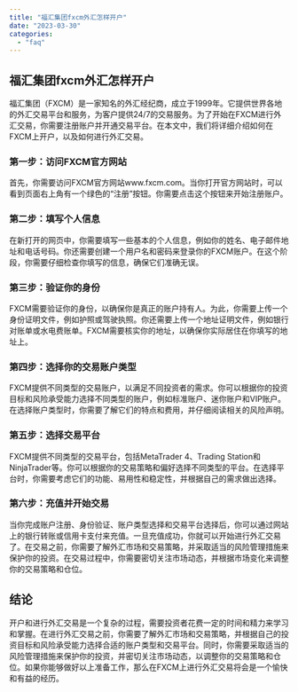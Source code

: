 ```yaml
---
title: "福汇集团fxcm外汇怎样开户"
date: "2023-03-30"
categories: 
  - "faq"
---
```


## 福汇集团fxcm外汇怎样开户

福汇集团（FXCM）是一家知名的外汇经纪商，成立于1999年。它提供世界各地的外汇交易平台和服务，为客户提供24/7的交易服务。为了开始在FXCM进行外汇交易，你需要注册账户并开通交易平台。在本文中，我们将详细介绍如何在FXCM上开户，以及如何进行外汇交易。

### 第一步：访问FXCM官方网站

首先，你需要访问FXCM官方网站www.fxcm.com。当你打开官方网站时，可以看到页面右上角有一个绿色的“注册”按钮。你需要点击这个按钮来开始注册账户。

### 第二步：填写个人信息

在新打开的网页中，你需要填写一些基本的个人信息，例如你的姓名、电子邮件地址和电话号码。你还需要创建一个用户名和密码来登录你的FXCM账户。在这个阶段，你需要仔细检查你填写的信息，确保它们准确无误。

### 第三步：验证你的身份

FXCM需要验证你的身份，以确保你是真正的账户持有人。为此，你需要上传一个身份证明文件，例如护照或驾驶执照。你还需要上传一个地址证明文件，例如银行对账单或水电费账单。FXCM需要核实你的地址，以确保你实际居住在你填写的地址上。

### 第四步：选择你的交易账户类型

FXCM提供不同类型的交易账户，以满足不同投资者的需求。你可以根据你的投资目标和风险承受能力选择不同类型的账户，例如标准账户、迷你账户和VIP账户。在选择账户类型时，你需要了解它们的特点和费用，并仔细阅读相关的风险声明。

### 第五步：选择交易平台

FXCM提供不同类型的交易平台，包括MetaTrader 4、Trading Station和NinjaTrader等。你可以根据你的交易策略和偏好选择不同类型的平台。在选择平台时，你需要考虑它们的功能、易用性和稳定性，并根据自己的需求做出选择。

### 第六步：充值并开始交易

当你完成账户注册、身份验证、账户类型选择和交易平台选择后，你可以通过网站上的银行转账或信用卡支付来充值。一旦充值成功，你就可以开始进行外汇交易了。在交易之前，你需要了解外汇市场和交易策略，并采取适当的风险管理措施来保护你的投资。在交易过程中，你需要密切关注市场动态，并根据市场变化来调整你的交易策略和仓位。

## 结论

开户和进行外汇交易是一个复杂的过程，需要投资者花费一定的时间和精力来学习和掌握。在进行外汇交易之前，你需要了解外汇市场和交易策略，并根据自己的投资目标和风险承受能力选择合适的账户类型和交易平台。同时，你需要采取适当的风险管理措施来保护你的投资，并密切关注市场动态，以调整你的交易策略和仓位。如果你能够做好以上准备工作，那么在FXCM上进行外汇交易将会是一个愉快和有益的经历。
